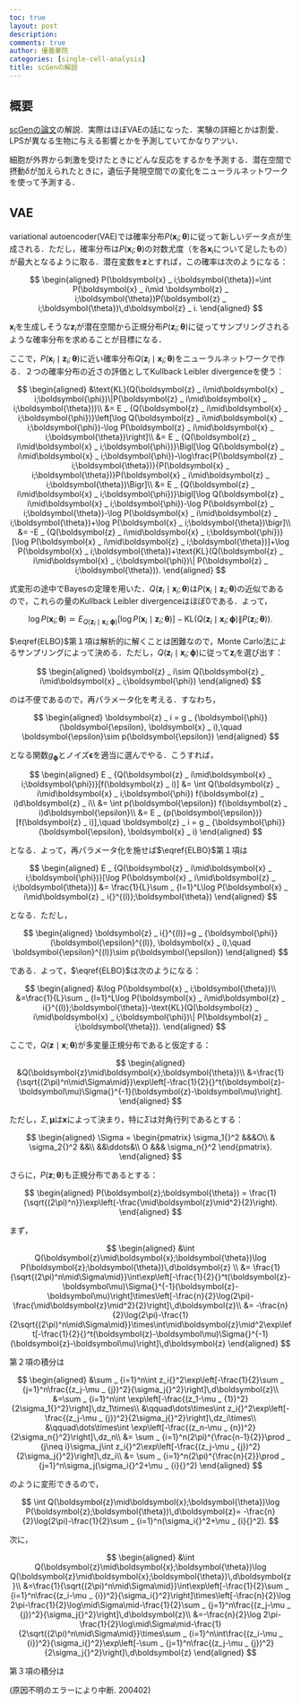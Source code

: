```yaml
---
toc: true
layout: post
description:
comments: true
author: 優曇華院
categories: [single-cell-analysis]
title: scGenの解説
---
```


## 概要
[scGenの論文](https://www.nature.com/articles/s41592-019-0494-8)の解説．実際はほぼVAEの話になった．実験の詳細とかは割愛．LPSが異なる生物に与える影響とかを予測していてかなりアツい．

細胞が外界から刺激を受けたときにどんな反応をするかを予測する．潜在空間で摂動$\delta$が加えられたときに，遺伝子発現空間での変化をニューラルネットワークを使って予測する．

## VAE    　
variational autoencoder(VAE)では確率分布$P(\boldsymbol{x} _ i;\boldsymbol{\theta})$に従って新しいデータ点が生成される．ただし，確率分布は$P(\boldsymbol{x} _ i;\boldsymbol{\theta})$の対数尤度（を各$\boldsymbol{x} _ i$について足したもの）が最大となるように取る．潜在変数を$\boldsymbol{z}$とすれば，この確率は次のようになる：

$$
\begin{aligned}
  P(\boldsymbol{x} _ i;\boldsymbol{\theta})=\int P(\boldsymbol{x} _ i\mid \boldsymbol{z} _ i;\boldsymbol{\theta})P(\boldsymbol{z} _ i;\boldsymbol{\theta})\,d\boldsymbol{z} _ i.
\end{aligned}
$$

$\boldsymbol{x} _ i$を生成しそうな$\boldsymbol{z} _ i$が潜在空間から正規分布$P(\boldsymbol{z} _ i;\boldsymbol{\theta})$に従ってサンプリングされるような確率分布を求めることが目標になる．

ここで，$P(\boldsymbol{x} _ i\mid \boldsymbol{z} _ i;\boldsymbol{\theta})$に近い確率分布$Q(\boldsymbol{z} _ i\mid \boldsymbol{x} _ i;\boldsymbol{\theta})$をニューラルネットワークで作る．２つの確率分布の近さの評価としてKullback Leibler divergenceを使う：

$$
\begin{aligned}
    &\text{KL}(Q(\boldsymbol{z} _ i\mid\boldsymbol{x} _ i;\boldsymbol{\phi})\|P(\boldsymbol{z} _ i\mid\boldsymbol{x} _ i;\boldsymbol{\theta}))\\
    &= E _ {Q(\boldsymbol{z} _ i\mid\boldsymbol{x} _ i;\boldsymbol{\phi})}\left[\log Q(\boldsymbol{z} _ i\mid\boldsymbol{x} _ i;\boldsymbol{\phi})-\log P(\boldsymbol{z} _ i\mid\boldsymbol{x} _ i;\boldsymbol{\theta})\right]\\
    &= E _ {Q(\boldsymbol{z} _ i\mid\boldsymbol{x} _ i;\boldsymbol{\phi})}\Bigl[\log Q(\boldsymbol{z} _ i\mid\boldsymbol{x} _ i;\boldsymbol{\phi})-\log\frac{P(\boldsymbol{z} _ i;\boldsymbol{\theta})}{P(\boldsymbol{x} _ i;\boldsymbol{\theta})}P(\boldsymbol{x} _ i\mid\boldsymbol{z} _ i;\boldsymbol{\theta})\Bigr]\\
    &= E _ {Q(\boldsymbol{z} _ i\mid\boldsymbol{x} _ i;\boldsymbol{\phi})}\bigl[\log Q(\boldsymbol{z} _ i\mid\boldsymbol{x} _ i;\boldsymbol{\phi})-\log P(\boldsymbol{z} _ i;\boldsymbol{\theta})-\log P(\boldsymbol{x} _ i\mid\boldsymbol{z} _ i;\boldsymbol{\theta})+\log P(\boldsymbol{x} _ i;\boldsymbol{\theta})\bigr]\\
    &= -E _ {Q(\boldsymbol{z} _ i\mid\boldsymbol{x} _ i;\boldsymbol{\phi})}[\log P(\boldsymbol{x} _ i\mid\boldsymbol{z} _ i;\boldsymbol{\theta})]+\log P(\boldsymbol{x} _ i;\boldsymbol{\theta})+\text{KL}(Q(\boldsymbol{z} _ i\mid\boldsymbol{x} _ i;\boldsymbol{\phi})\| P(\boldsymbol{z} _ i;\boldsymbol{\theta})).
\end{aligned}
$$

式変形の途中でBayesの定理を用いた．$Q(\boldsymbol{z} _ i\mid \boldsymbol{x} _ i;\boldsymbol{\theta})$は$P(\boldsymbol{x} _ i\mid \boldsymbol{z} _ i; \boldsymbol{\theta})$の近似であるので，これらの量のKullback Leibler divergenceはほぼ$0$である．よって，

$$
\log P(\boldsymbol{x} _ i;\boldsymbol{\theta})\simeq E _ {Q(\boldsymbol{z} _ i\mid\boldsymbol{x} _ i;\boldsymbol{\phi})}[\log P(\boldsymbol{x} _ i\mid\boldsymbol{z} _ i;\boldsymbol{\theta})]-\text{KL}(Q(\boldsymbol{z} _ i\mid\boldsymbol{x} _ i;\boldsymbol{\phi})\| P(\boldsymbol{z} _ i;\boldsymbol{\theta})).
$$

$\eqref{ELBO}$第１項は解析的に解くことは困難なので，Monte Carlo法によるサンプリングによって決める．ただし，$Q(\boldsymbol{z} _ i\mid\boldsymbol{x} _ i;\boldsymbol{\phi})$に従って$\boldsymbol{z} _ i$を選び出す：

$$
\begin{aligned}
  \boldsymbol{z} _ i\sim Q(\boldsymbol{z} _ i\mid\boldsymbol{x} _ i;\boldsymbol{\phi})
\end{aligned}
$$

のは不便であるので，再パラメータ化を考える．すなわち，

$$
\begin{aligned}
  \boldsymbol{z} _ i = g _ {\boldsymbol{\phi}}(\boldsymbol{\epsilon}, \boldsymbol{x} _ i),\quad \boldsymbol{\epsilon}\sim p(\boldsymbol{\epsilon})
\end{aligned}
$$

となる関数$g _ {\boldsymbol{\phi}}$とノイズ$\boldsymbol{\epsilon}$を適当に選んでやる．こうすれば，


$$
\begin{aligned}
E _ {Q(\boldsymbol{z} _ i\mid\boldsymbol{x} _ i;\boldsymbol{\phi})}[f(\boldsymbol{z} _ i)] &= \int Q(\boldsymbol{z} _ i\mid\boldsymbol{x} _ i;\boldsymbol{\phi}) f(\boldsymbol{z} _ i)d\boldsymbol{z} _ i\\
    &= \int p(\boldsymbol{\epsilon}) f(\boldsymbol{z} _ i)d\boldsymbol{\epsilon}\\
    &= E _ {p(\boldsymbol{\epsilon})}[f(\boldsymbol{z} _ i)],\quad \boldsymbol{z} _ i = g _ {\boldsymbol{\phi}}(\boldsymbol{\epsilon}, \boldsymbol{x} _ i)
\end{aligned}
$$

となる．よって，再パラメータ化を施せば$\eqref{ELBO}$第１項は

$$
\begin{aligned}
    E _ {Q(\boldsymbol{z} _ i\mid\boldsymbol{x} _ i;\boldsymbol{\phi})}[\log P(\boldsymbol{x} _ i\mid\boldsymbol{z} _ i;\boldsymbol{\theta})] &= \frac{1}{L}\sum _ {l=1}^L\log P(\boldsymbol{x} _ i\mid\boldsymbol{z} _ i{}^{(l)};\boldsymbol{\theta})
\end{aligned}
$$

となる．ただし，

$$
\begin{aligned}
  \boldsymbol{z} _ i{}^{(l)}=g _ {\boldsymbol{\phi}}(\boldsymbol{\epsilon}^{(l)}, \boldsymbol{x} _ i),\quad \boldsymbol{\epsilon}^{(l)}\sim p(\boldsymbol{\epsilon})
\end{aligned}
$$

である．よって，$\eqref{ELBO}$は次のようになる：

$$
\begin{aligned}
    &\log P(\boldsymbol{x} _ i;\boldsymbol{\theta})\\
    &=\frac{1}{L}\sum _ {l=1}^L\log P(\boldsymbol{x} _ i\mid\boldsymbol{z} _ i{}^{(l)};\boldsymbol{\theta})-\text{KL}(Q(\boldsymbol{z} _ i\mid\boldsymbol{x} _ i;\boldsymbol{\phi})\| P(\boldsymbol{z} _ i;\boldsymbol{\theta})).
\end{aligned}
$$

ここで，$Q(\boldsymbol{z}\mid\boldsymbol{x};\boldsymbol{\theta})$が多変量正規分布であると仮定する：

$$
\begin{aligned}
    &Q(\boldsymbol{z}\mid\boldsymbol{x};\boldsymbol{\theta})\\
    &=\frac{1}{\sqrt{(2\pi)^n\mid\Sigma\mid}}\exp\left[-\frac{1}{2}{}^t(\boldsymbol{z}-\boldsymbol\mu)\Sigma{}^{-1}(\boldsymbol{z}-\boldsymbol\mu)\right].
\end{aligned}
$$

ただし，$\Sigma,\boldsymbol\mu$は$\boldsymbol{x}$によって決まり，特に$\Sigma$は対角行列であるとする：

$$
\begin{aligned}
  \Sigma =
  \begin{pmatrix}
    \sigma_1{}^2 &&&O\\
    & \sigma_2{}^2 &&\\
    &&\ddots&\\
    O &&& \sigma_n{}^2
  \end{pmatrix}.
\end{aligned}
$$

さらに，$P(\boldsymbol{z};\boldsymbol{\theta})$も正規分布であるとする：

$$
\begin{aligned}
  P(\boldsymbol{z};\boldsymbol{\theta}) = \frac{1}{\sqrt{(2\pi)^n}}\exp\left(-\frac{\mid\boldsymbol{z}\mid^2}{2}\right).
\end{aligned}
$$

まず，

$$
\begin{aligned}
    &\int Q(\boldsymbol{z}\mid\boldsymbol{x};\boldsymbol{\theta})\log P(\boldsymbol{z};\boldsymbol{\theta})\,d\boldsymbol{z} \\
    &= \frac{1}{\sqrt{(2\pi)^n\mid\Sigma\mid}}\int\exp\left[-\frac{1}{2}{}^t(\boldsymbol{z}-\boldsymbol\mu)\Sigma{}^{-1}(\boldsymbol{z}-\boldsymbol\mu)\right]\times\left[-\frac{n}{2}\log(2\pi)-\frac{\mid\boldsymbol{z}\mid^2}{2}\right]\,d\boldsymbol{z}\\
    &= -\frac{n}{2}\log(2\pi)-\frac{1}{2\sqrt{(2\pi)^n\mid\Sigma\mid}}\times\int\mid\boldsymbol{z}\mid^2\exp\left[-\frac{1}{2}{}^t(\boldsymbol{z}-\boldsymbol\mu)\Sigma{}^{-1}(\boldsymbol{z}-\boldsymbol\mu)\right]\,d\boldsymbol{z}
\end{aligned}
$$

第２項の積分は

$$
\begin{aligned}
    &\sum _ {i=1}^n\int z_i{}^2\exp\left[-\frac{1}{2}\sum _ {j=1}^n\frac{(z_j-\mu _ {j})^2}{\sigma_j{}^2}\right]\,d\boldsymbol{z}\\
    &=\sum _ {i=1}^n\int \exp\left[-\frac{(z_1-\mu _ {1})^2}{2\sigma_1{}^2}\right]\,dz_1\times\\
    &\qquad\dots\times\int z_i{}^2\exp\left[-\frac{(z_j-\mu _ {j})^2}{2\sigma_j{}^2}\right]\,dz_i\times\\
    &\qquad\dots\times\int \exp\left[-\frac{(z_n-\mu _ {n})^2}{2\sigma_n{}^2}\right]\,dz_n\\
    &= \sum _ {i=1}^n(2\pi)^{\frac{n-1}{2}}\prod _ {j\neq i}\sigma_j\int z_i{}^2\exp\left[-\frac{(z_j-\mu _ {j})^2}{2\sigma_j{}^2}\right]\,dz_i\\
    &= \sum _ {i=1}^n(2\pi)^{\frac{n}{2}}\prod _ {j=1}^n\sigma_j(\sigma_i{}^2+\mu _ {i}{}^2)
\end{aligned}
$$

のように変形できるので，

$$
\int Q(\boldsymbol{z}\mid\boldsymbol{x};\boldsymbol{\theta})\log P(\boldsymbol{z};\boldsymbol{\theta})\,d\boldsymbol{z}= -\frac{n}{2}\log(2\pi)-\frac{1}{2}\sum _ {i=1}^n(\sigma_i{}^2+\mu _ {i}{}^2).
$$

次に，

$$
\begin{aligned}
    &\int Q(\boldsymbol{z}\mid\boldsymbol{x};\boldsymbol{\theta})\log Q(\boldsymbol{z}\mid\boldsymbol{x};\boldsymbol{\theta})\,d\boldsymbol{z}\\
    &=\frac{1}{\sqrt{(2\pi)^n\mid\Sigma\mid}}\int\exp\left[-\frac{1}{2}\sum _ {i=1}^n\frac{(z_i-\mu _ {i})^2}{\sigma_i{}^2}\right]\times\left[-\frac{n}{2}\log 2\pi-\frac{1}{2}\log\mid\Sigma\mid-\frac{1}{2}\sum _ {j=1}^n\frac{(z_j-\mu _ {j})^2}{\sigma_j{}^2}\right]\,d\boldsymbol{z}\\
    &=-\frac{n}{2}\log 2\pi-\frac{1}{2}\log\mid\Sigma\mid-\frac{1}{2\sqrt{(2\pi)^n\mid\Sigma\mid}}\times\sum _ {i=1}^n\int\frac{(z_i-\mu _ {i})^2}{\sigma_i{}^2}\exp\left[-\sum _ {j=1}^n\frac{(z_j-\mu _ {j})^2}{2\sigma_j{}^2}\right]\,d\boldsymbol{z}
\end{aligned}
$$

第３項の積分は

(原因不明のエラーにより中断. 200402)
